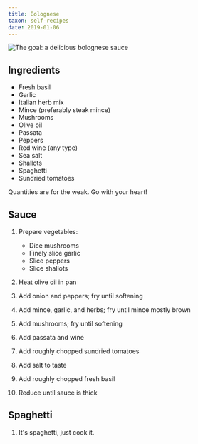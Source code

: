 ```yaml
---
title: Bolognese
taxon: self-recipes
date: 2019-01-06
---
```


![The goal: a delicious bolognese sauce](bolognese.jpg)

## Ingredients

- Fresh basil
- Garlic
- Italian herb mix
- Mince (preferably steak mince)
- Mushrooms
- Olive oil
- Passata
- Peppers
- Red wine (any type)
- Sea salt
- Shallots
- Spaghetti
- Sundried tomatoes

Quantities are for the weak.  Go with your heart!

## Sauce

1. Prepare vegetables:
   - Dice mushrooms
   - Finely slice garlic
   - Slice peppers
   - Slice shallots

2. Heat olive oil in pan

3. Add onion and peppers; fry until softening

4. Add mince, garlic, and herbs; fry until mince mostly brown

5. Add mushrooms; fry until softening

6. Add passata and wine

7. Add roughly chopped sundried tomatoes

8. Add salt to taste

9. Add roughly chopped fresh basil

10. Reduce until sauce is thick

## Spaghetti

1. It's spaghetti, just cook it.
